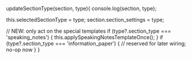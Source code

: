 updateSectionType(section, type){
  console.log(section, type);

  this.selectedSectionType = type;
  section.section_settings = type;

  // NEW: only act on the special templates
  if (type?.section_type === 'speaking_notes') {
    this.applySpeakingNotesTemplateOnce();
  }
  if (type?.section_type === 'information_paper') {
    // reserved for later wiring; no-op now
  }
}
